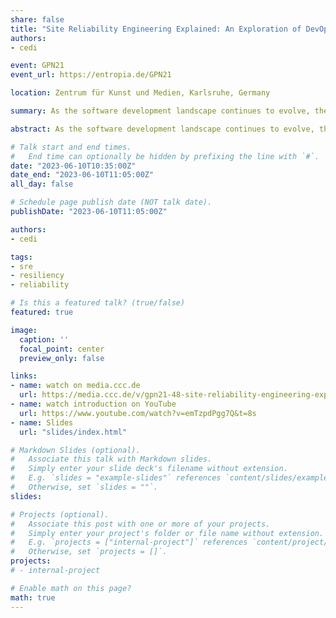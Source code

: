 ```yaml
---
share: false
title: "Site Reliability Engineering Explained: An Exploration of DevOps, Platform Engineering, and SRE"
authors:
- cedi

event: GPN21
event_url: https://entropia.de/GPN21

location: Zentrum für Kunst und Medien, Karlsruhe, Germany

summary: As the software development landscape continues to evolve, the roles of Site Reliability Engineering (SRE), DevOps, and Platform Engineering often leave people puzzled about their distinctions and interrelations. In this engaging 30-minute talk, we'll clarify these concepts by delving into the world of SRE, examining its unique position at the intersection of DevOps and Platform Engineering.

abstract: As the software development landscape continues to evolve, the roles of Site Reliability Engineering (SRE), DevOps, and Platform Engineering often leave people puzzled about their distinctions and interrelations. In this engaging 30-minute talk, we'll clarify these concepts by delving into the world of SRE, examining its unique position at the intersection of DevOps and Platform Engineering. Through a blend of relatable analogies and real-world examples, we will explore the core principles and practices of SRE, highlighting how it combines the best aspects of both DevOps and Platform Engineering to ensure the reliability and performance of large-scale systems. We'll also touch on some common misconceptions surrounding these fields, making the session both informative and enjoyable.

# Talk start and end times.
#   End time can optionally be hidden by prefixing the line with `#`.
date: "2023-06-10T10:35:00Z"
date_end: "2023-06-10T11:05:00Z"
all_day: false

# Schedule page publish date (NOT talk date).
publishDate: "2023-06-10T11:05:00Z"

authors:
- cedi

tags:
- sre
- resiliency
- reliability

# Is this a featured talk? (true/false)
featured: true

image:
  caption: ''
  focal_point: center
  preview_only: false

links:
- name: watch on media.ccc.de
  url: https://media.ccc.de/v/gpn21-48-site-reliability-engineering-explained-an-exploration-of-devops-platform-engineering-and-sre
- name: watch introduction on YouTube
  url: https://www.youtube.com/watch?v=emTzpdPgg7Q&t=8s
- name: Slides
  url: "slides/index.html"

# Markdown Slides (optional).
#   Associate this talk with Markdown slides.
#   Simply enter your slide deck's filename without extension.
#   E.g. `slides = "example-slides"` references `content/slides/example-slides.md`.
#   Otherwise, set `slides = ""`.
slides:

# Projects (optional).
#   Associate this post with one or more of your projects.
#   Simply enter your project's folder or file name without extension.
#   E.g. `projects = ["internal-project"]` references `content/project/deep-learning/index.md`.
#   Otherwise, set `projects = []`.
projects:
# - internal-project

# Enable math on this page?
math: true
---
```

